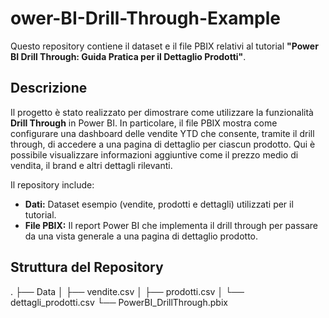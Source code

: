 # ower-BI-Drill-Through-Example
Questo repository contiene il dataset e il file PBIX relativi al tutorial **"Power BI Drill Through: Guida Pratica per il Dettaglio Prodotti"**.


## Descrizione

Il progetto è stato realizzato per dimostrare come utilizzare la funzionalità **Drill Through** in Power BI. In particolare, il file PBIX mostra come configurare una dashboard delle vendite YTD che consente, tramite il drill through, di accedere a una pagina di dettaglio per ciascun prodotto. Qui è possibile visualizzare informazioni aggiuntive come il prezzo medio di vendita, il brand e altri dettagli rilevanti.

Il repository include:
- **Dati:** Dataset esempio (vendite, prodotti e dettagli) utilizzati per il tutorial.
- **File PBIX:** Il report Power BI che implementa il drill through per passare da una vista generale a una pagina di dettaglio prodotto.

## Struttura del Repository

.
├── Data
│   ├── vendite.csv
│   ├── prodotti.csv
│   └── dettagli_prodotti.csv
└── PowerBI_DrillThrough.pbix
